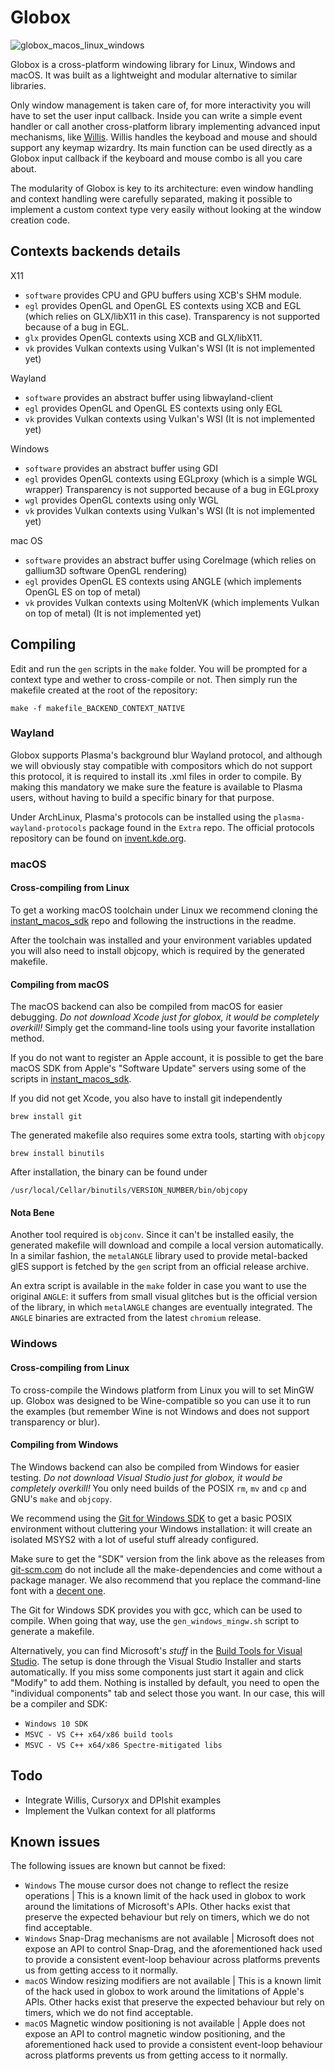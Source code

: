 # Globox
![globox_macos_linux_windows](https://user-images.githubusercontent.com/5473047/107652440-dfb92a80-6c80-11eb-9f91-b2750f18f61e.png)

Globox is a cross-platform windowing library for Linux, Windows and macOS.
It was built as a lightweight and modular alternative to similar libraries.

Only window management is taken care of, for more interactivity you will have
to set the user input callback. Inside you can write a simple event handler or
call another cross-platform library implementing advanced input mechanisms, like
[Willis](https://github.com/nullgemm/willis).
Willis handles the keyboad and mouse and should support any keymap wizardry.
Its main function can be used directly as a Globox input callback if the
keyboard and mouse combo is all you care about.

The modularity of Globox is key to its architecture: even window handling and
context handling were carefully separated, making it possible to implement a
custom context type very easily without looking at the window creation code.

## Contexts backends details
X11
 - `software` provides CPU and GPU buffers using XCB's SHM module.
 - `egl` provides OpenGL and OpenGL ES contexts using XCB and EGL
   (which relies on GLX/libX11 in this case).
   Transparency is not supported because of a bug in EGL.
 - `glx` provides OpenGL contexts using XCB and GLX/libX11.
 - `vk` provides Vulkan contexts using Vulkan's WSI
   (It is not implemented yet)

Wayland
 - `software` provides an abstract buffer using libwayland-client
 - `egl` provides OpenGL and OpenGL ES contexts using only EGL
 - `vk` provides Vulkan contexts using Vulkan's WSI
   (It is not implemented yet)

Windows
 - `software` provides an abstract buffer using GDI
 - `egl` provides OpenGL contexts using EGLproxy
   (which is a simple WGL wrapper)
   Transparency is not supported because of a bug in EGLproxy
 - `wgl` provides OpenGL contexts using only WGL
 - `vk` provides Vulkan contexts using Vulkan's WSI
   (It is not implemented yet)

mac OS
 - `software` provides an abstract buffer using CoreImage
   (which relies on gallium3D software OpenGL rendering)
 - `egl` provides OpenGL ES contexts using ANGLE
   (which implements OpenGL ES on top of metal)
 - `vk` provides Vulkan contexts using MoltenVK
   (which implements Vulkan on top of metal)
   (It is not implemented yet)

## Compiling
Edit and run the `gen` scripts in the `make` folder.
You will be prompted for a context type and wether to cross-compile or not.
Then simply run the makefile created at the root of the repository:
```
make -f makefile_BACKEND_CONTEXT_NATIVE
```

### Wayland
Globox supports Plasma's background blur Wayland protocol, and although we will
obviously stay compatible with compositors which do not support this protocol,
it is required to install its .xml files in order to compile. By making this
mandatory we make sure the feature is available to Plasma users, without having
to build a specific binary for that purpose.

Under ArchLinux, Plasma's protocols can be installed using the 
`plasma-wayland-protocols` package found in the `Extra` repo. The official
protocols repository can be found on
[invent.kde.org](https://invent.kde.org/libraries/plasma-wayland-protocols).

### macOS
#### Cross-compiling from Linux
To get a working macOS toolchain under Linux we recommend cloning the
[instant_macos_sdk](https://github.com/nullgemm/instant_macos_sdk)
repo and following the instructions in the readme.

After the toolchain was installed and your environment variables updated you
will also need to install objcopy, which is required by the generated makefile.

#### Compiling from macOS
The macOS backend can also be compiled from macOS for easier debugging.
*Do not download Xcode just for globox, it would be completely overkill!*
Simply get the command-line tools using your favorite installation method.

If you do not want to register an Apple account, it is possible to get the bare
macOS SDK from Apple's "Software Update" servers using some of the scripts in
[instant_macos_sdk](https://github.com/nullgemm/instant_macos_sdk).

If you did not get Xcode, you also have to install git independently
```
brew install git
```

The generated makefile also requires some extra tools, starting with `objcopy`
```
brew install binutils
```

After installation, the binary can be found under
```
/usr/local/Cellar/binutils/VERSION_NUMBER/bin/objcopy
```

#### Nota Bene
Another tool required is `objconv`. Since it can't be installed easily,
the generated makefile will download and compile a local version automatically.
In a similar fashion, the `metalANGLE` library used to provide metal-backed
glES support is fetched by the `gen` script from an official release archive.

An extra script is available in the `make` folder in case you want to use
the original `ANGLE`: it suffers from small visual glitches but is the official
version of the library, in which `metalANGLE` changes are eventually integrated.
The `ANGLE` binaries are extracted from the latest `chromium` release.

### Windows
#### Cross-compiling from Linux
To cross-compile the Windows platform from Linux you will to set MinGW up.
Globox was designed to be Wine-compatible so you can use it to run the examples
(but remember Wine is not Windows and does not support transparency or blur).

#### Compiling from Windows
The Windows backend can also be compiled from Windows for easier testing.
*Do not download Visual Studio just for globox, it would be completely overkill!*
You only need builds of the POSIX `rm`, `mv` and `cp` and GNU's `make` and `objcopy`.

We recommend using the
[Git for Windows SDK](https://github.com/git-for-windows/build-extra/releases/latest)
to get a basic POSIX environment without cluttering your Windows installation:
it will create an isolated MSYS2 with a lot of useful stuff already configured.

Make sure to get the "SDK" version from the link above as the releases from
[git-scm.com](https://git-scm.com)
do not include all the make-dependencies and come without a package manager.
We also recommend that you replace the command-line font with a
[decent one](https://dejavu-fonts.github.io/Download.html).

The Git for Windows SDK provides you with gcc, which can be used to compile.
When going that way, use the `gen_windows_mingw.sh` script to generate a makefile.

Alternatively, you can find Microsoft's *stuff* in the [Build Tools for Visual Studio](https://visualstudio.microsoft.com/downloads/#build-tools-for-visual-studio-2019).
The setup is done through the Visual Studio Installer and starts automatically.
If you miss some components just start it again and click "Modify" to add them.
Nothing is installed by default, you need to open the "individual components" tab
and select those you want. In our case, this will be a compiler and SDK:
 - `Windows 10 SDK`
 - `MSVC - VS C++ x64/x86 build tools`
 - `MSVC - VS C++ x64/x86 Spectre-mitigated libs`

## Todo
 - Integrate Willis, Cursoryx and DPIshit examples
 - Implement the Vulkan context for all platforms

## Known issues
The following issues are known but cannot be fixed:
 - `Windows` The mouse cursor does not change to reflect the resize operations |
   This is a known limit of the hack used in globox to work around the
   limitations of Microsoft's APIs. Other hacks exist that preserve the
   expected behaviour but rely on timers, which we do not find acceptable.
 - `Windows` Snap-Drag mechanisms are not available |
   Microsoft does not expose an API to control Snap-Drag,
   and the aforementioned hack used to provide a consistent event-loop
   behaviour across platforms prevents us from getting access to it normally.
 - `macOS` Window resizing modifiers are not available |
   This is a known limit of the hack used in globox to work around the
   limitations of Apple's APIs. Other hacks exist that preserve the
   expected behaviour but rely on timers, which we do not find acceptable.
 - `macOS` Magnetic window positioning is not available |
   Apple does not expose an API to control magnetic window positioning,
   and the aforementioned hack used to provide a consistent event-loop
   behaviour across platforms prevents us from getting access to it normally.
